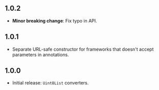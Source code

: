 ## 1.0.2

- **Minor breaking change**: Fix typo in API.

## 1.0.1

- Separate URL-safe constructor for frameworks that doesn't accept parameters in annotations.

## 1.0.0

- Initial release: `Uint8List` converters.

